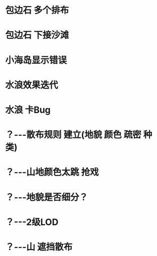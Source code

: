 
# 包边石 多个排布
# 包边石 下接沙滩
# 小海岛显示错误
# 水浪效果迭代
# 水浪 卡Bug
# ？---散布规则 建立(地貌 颜色 疏密 种类)
# ？---山地颜色太跳  抢戏

# ？---地貌是否细分？
# ？---2级LOD

# ？---山 遮挡散布


